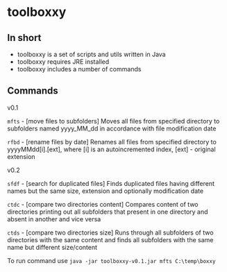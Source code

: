 toolboxxy
=========

In short
--------
- toolboxxy is a set of scripts and utils written in Java
- toolboxxy requires JRE installed
- toolboxxy includes a number of commands

Commands
--------
v0.1

`mfts` - [move files to subfolders] Moves all files from specified directory to subfolders named yyyy_MM_dd in accordance with file modification date

`rfbd` - [rename files by date] Renames all files from specified directory to yyyyMMdd[i].[ext], where [i] is an autoincremented index, [ext] - original extension

v0.2

`sfdf` - [search for duplicated files] Finds duplicated files having different names but the same size, extension and optionally modification date

`ctdc` - [compare two directories content] Compares content of two directories printing out all subfolders that present in one directory and absent in another and vice versa

`ctds` - [compare two directories size] Runs through all subfolders of two directories with the same content and finds all subfolders with the same name but different size/content

To run command use `java -jar toolboxxy-v0.1.jar mfts C:\temp\boxxy`
